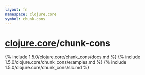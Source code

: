 ```yaml
---
layout: fn
namespace: clojure.core
symbol: chunk-cons
---
```


# [clojure.core](../)/chunk-cons

{% include 1.5.0/clojure.core/chunk_cons/docs.md %}
{% include 1.5.0/clojure.core/chunk_cons/examples.md %}
{% include 1.5.0/clojure.core/chunk_cons/src.md %}

